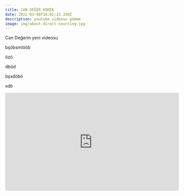 ```yaml
---
title: CAN DEĞER KOMİK
date: 2022-03-08T16:02:23.338Z
description: youtube videosu gömme
image: img/about-direct-sourcing.jpg
---
```

Can Değerin yeni videosu

bşöbsmlööb

özö

dböd

bşxdöbö

xdb

<iframe width="560" height="315" src="https://www.youtube.com/embed/vHNuHMV60bg" title="YouTube video player" frameborder="0" allow="accelerometer; autoplay; clipboard-write; encrypted-media; gyroscope; picture-in-picture" allowfullscreen></iframe>



